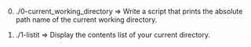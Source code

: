 0. ./0-current_working_directory => Write a script that prints the absolute path name of the current working directory.

1. ./1-listit => Display the contents list of your current directory.
